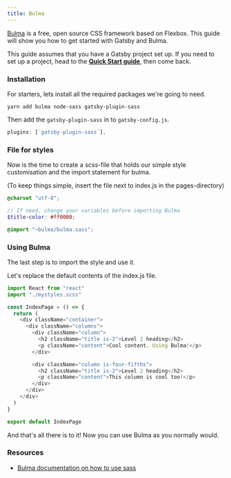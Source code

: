 ```yaml
---
title: Bulma
---
```

[Bulma](https://bulma.io) is a free, open source CSS framework based on Flexbox. This guide will show you how to get started with Gatsby and Bulma.

This guide assumes that you have a Gatsby project set up. If you need to set up a project, head to the [**Quick Start guide**](/docs/quick-start), then come back.

### Installation

For starters, lets install all the required packages we're going to need.

```yarn add bulma node-sass gatsby-plugin-sass```

Then add the `gatsby-plugin-sass` in to `gatsby-config.js`.

```javascript:title=gatsby-config.js
plugins: [`gatsby-plugin-sass`],
```

### File for styles

Now is the time to create a scss-file that holds our simple style customisation and the import statement for bulma.

(To keep things simple, insert the file next to index.js in the pages-directory)

```scss:title=mystyles.scss
@charset "utf-8";

// If need, change your variables before importing Bulma
$title-color: #ff0000;

@import "~bulma/bulma.sass";
```

### Using Bulma

The last step is to import the style and use it.

Let's replace the default contents of the index.js file.

```javascript:title=index.js
import React from "react"
import "./mystyles.scss"

const IndexPage = () => {
  return (
    <div className="container">
      <div className="columns">
        <div className="column">
          <h2 className="title is-2">Level 2 heading</h2>
          <p className="content">Cool content. Using Bulma!</p>
        </div>

        <div className="column is-four-fifths">
          <h2 className="title is-2">Level 2 heading</h2>
          <p className="content">This column is cool too!</p>
        </div>
      </div>
    </div>
  )
}

export default IndexPage
```

And that's all there is to it! Now you can use Bulma as you normally would.

### Resources

* [Bulma documentation on how to use sass](https://bulma.io/documentation/customize/with-node-sass/)